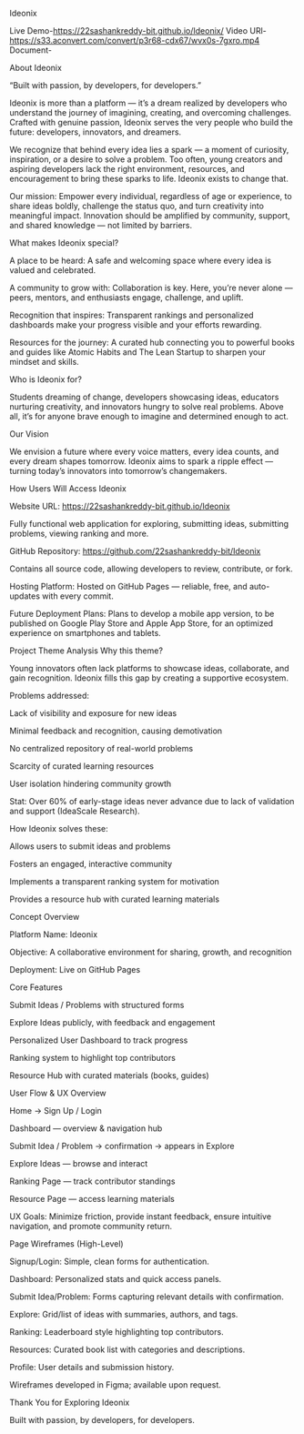 Ideonix

Live Demo-https://22sashankreddy-bit.github.io/Ideonix/
Video URl-https://s33.aconvert.com/convert/p3r68-cdx67/wvx0s-7gxro.mp4
Document-

About Ideonix

“Built with passion, by developers, for developers.”

Ideonix is more than a platform — it’s a dream realized by developers who understand the journey of imagining, creating, and overcoming challenges. Crafted with genuine passion, Ideonix serves the very people who build the future: developers, innovators, and dreamers.

We recognize that behind every idea lies a spark — a moment of curiosity, inspiration, or a desire to solve a problem. Too often, young creators and aspiring developers lack the right environment, resources, and encouragement to bring these sparks to life. Ideonix exists to change that.

Our mission: Empower every individual, regardless of age or experience, to share ideas boldly, challenge the status quo, and turn creativity into meaningful impact. Innovation should be amplified by community, support, and shared knowledge — not limited by barriers.

What makes Ideonix special?

A place to be heard: A safe and welcoming space where every idea is valued and celebrated.

A community to grow with: Collaboration is key. Here, you’re never alone — peers, mentors, and enthusiasts engage, challenge, and uplift.

Recognition that inspires: Transparent rankings and personalized dashboards make your progress visible and your efforts rewarding.

Resources for the journey: A curated hub connecting you to powerful books and guides like Atomic Habits and The Lean Startup to sharpen your mindset and skills.

Who is Ideonix for?

Students dreaming of change, developers showcasing ideas, educators nurturing creativity, and innovators hungry to solve real problems. Above all, it’s for anyone brave enough to imagine and determined enough to act.

Our Vision

We envision a future where every voice matters, every idea counts, and every dream shapes tomorrow. Ideonix aims to spark a ripple effect — turning today’s innovators into tomorrow’s changemakers.

How Users Will Access Ideonix

Website URL:
https://22sashankreddy-bit.github.io/Ideonix

Fully functional web application for exploring, submitting ideas, submitting problems, viewing ranking and more.

GitHub Repository:
https://github.com/22sashankreddy-bit/Ideonix

Contains all source code, allowing developers to review, contribute, or fork.

Hosting Platform:
Hosted on GitHub Pages — reliable, free, and auto-updates with every commit.

Future Deployment Plans:
Plans to develop a mobile app version, to be published on Google Play Store and Apple App Store, for an optimized experience on smartphones and tablets.

Project Theme Analysis
Why this theme?

Young innovators often lack platforms to showcase ideas, collaborate, and gain recognition. Ideonix fills this gap by creating a supportive ecosystem.

Problems addressed:

Lack of visibility and exposure for new ideas

Minimal feedback and recognition, causing demotivation

No centralized repository of real-world problems

Scarcity of curated learning resources

User isolation hindering community growth

Stat: Over 60% of early-stage ideas never advance due to lack of validation and support (IdeaScale Research).

How Ideonix solves these:

Allows users to submit ideas and problems

Fosters an engaged, interactive community

Implements a transparent ranking system for motivation

Provides a resource hub with curated learning materials

Concept Overview

Platform Name: Ideonix

Objective: A collaborative environment for sharing, growth, and recognition

Deployment: Live on GitHub Pages

Core Features

Submit Ideas / Problems with structured forms

Explore Ideas publicly, with feedback and engagement

Personalized User Dashboard to track progress

Ranking system to highlight top contributors

Resource Hub with curated materials (books, guides)

User Flow & UX Overview

Home → Sign Up / Login

Dashboard — overview & navigation hub

Submit Idea / Problem → confirmation → appears in Explore

Explore Ideas — browse and interact

Ranking Page — track contributor standings

Resource Page — access learning materials

UX Goals: Minimize friction, provide instant feedback, ensure intuitive navigation, and promote community return.

Page Wireframes (High-Level)

Signup/Login: Simple, clean forms for authentication.

Dashboard: Personalized stats and quick access panels.

Submit Idea/Problem: Forms capturing relevant details with confirmation.

Explore: Grid/list of ideas with summaries, authors, and tags.

Ranking: Leaderboard style highlighting top contributors.

Resources: Curated book list with categories and descriptions.

Profile: User details and submission history.

Wireframes developed in Figma; available upon request.

Thank You for Exploring Ideonix

Built with passion, by developers, for developers.
